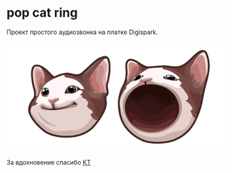 # pop cat ring
Проект простого аудиозвонка на платке Digispark.

![POP_CAT](/img/meme-pop-cat-pack.png "pop_cat")

За вдохновение спасибо [КТ](https://www.youtube.com/channel/UC2zVxdurTDmeGA-jOLt_XRw "Канал КТ")